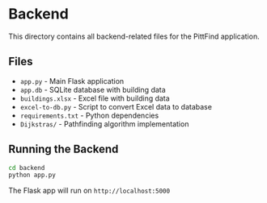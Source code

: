 # Backend

This directory contains all backend-related files for the PittFind application.

## Files

- `app.py` - Main Flask application
- `app.db` - SQLite database with building data
- `buildings.xlsx` - Excel file with building data
- `excel-to-db.py` - Script to convert Excel data to database
- `requirements.txt` - Python dependencies
- `Dijkstras/` - Pathfinding algorithm implementation

## Running the Backend

```bash
cd backend
python app.py
```

The Flask app will run on `http://localhost:5000`
